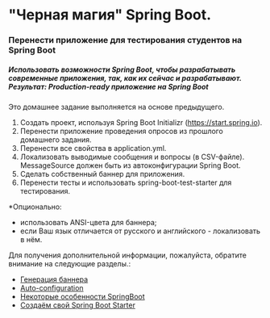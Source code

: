 # "Черная магия" Spring Boot.

### Перенести приложение для тестирования студентов на Spring Boot
##### Использовать возможности Spring Boot, чтобы разрабатывать современные приложения, так, как их сейчас и разрабатывают. Результат: Production-ready приложение на Spring Boot

Это домашнее задание выполняется на основе предыдущего.

1. Создать проект, используя Spring Boot Initializr (https://start.spring.io).
2. Перенести приложение проведения опросов из прошлого домашнего задания.
3. Перенести все свойства в application.yml.
4. Локализовать выводимые сообщения и вопросы (в CSV-файле). MessageSource должен быть из автоконфигурации Spring Boot.
5. Сделать собственный баннер для приложения.
6. Перенести тесты и использовать spring-boot-test-starter для тестирования.

*Опционально:
- использовать ANSI-цвета для баннера;
- если Ваш язык отличается от русского и английского - локализовать в нём.

Для получения дополнительной информации, пожалуйста, обратите внимание на следующие разделы.:

* [Генерация баннера](http://patorjk.com/software/taag/)
* [Auto-configuration](https://docs.spring.io/spring-boot/docs/current/reference/html/using-spring-boot.html#using-boot-auto-configuration)
* [Некоторые особенности SpringBoot](https://www.youtube.com/watch?v=5sfE-tR1TJ8)
* [Создаём свой Spring Boot Starter](https://otus.ru/nest/post/1384/)

